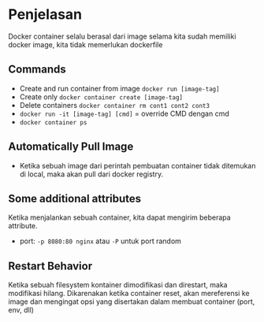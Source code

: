 # Penjelasan

Docker container selalu berasal dari image
selama kita sudah memiliki docker image, kita tidak memerlukan dockerfile

## Commands

- Create and run container from image `docker run [image-tag]`
- Create only `docker container create [image-tag]`
- Delete containers `docker container rm cont1 cont2 cont3`
- `docker run -it [image-tag] [cmd]` = override CMD dengan cmd
- `docker container ps`

## Automatically Pull Image

- Ketika sebuah image dari perintah pembuatan container tidak ditemukan di local, maka akan pull dari docker registry.

## Some additional attributes

Ketika menjalankan sebuah container, kita dapat mengirim beberapa attribute.

- port:  `-p 8080:80 nginx` atau `-P` untuk port random

## Restart Behavior

Ketika sebuah filesystem kontainer dimodifikasi dan direstart, maka modifikasi hilang. Dikarenakan ketika container reset, akan mereferensi ke image dan mengingat opsi yang disertakan dalam membuat container (port, env, dll)

